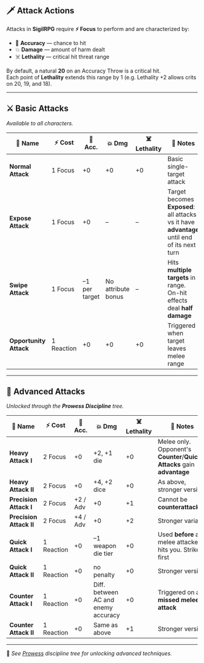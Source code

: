 
## 🗡️ Attack Actions

Attacks in **SigilRPG** require **⚡ Focus** to perform and are characterized by:

- 🎯 **Accuracy** — chance to hit
- 💥 **Damage** — amount of harm dealt
- ☠️ **Lethality** — critical hit threat range

By default, a natural **20** on an Accuracy Throw is a critical hit.  
Each point of **Lethality** extends this range by 1 (e.g. Lethality +2 allows crits on 20, 19, and 18).

---

## ⚔️ Basic Attacks  
*Available to all characters.*

| 🧷 Name             | ⚡ Cost   | 🎯 Acc. | 💥 Dmg  | ☠️ Lethality | 📝 Notes |
|--------------------|----------|--------|--------|--------------|---------|
| **Normal Attack**  | 1 Focus  | +0     | +0     | +0           | Basic single-target attack |
| **Expose Attack**  | 1 Focus  | +0     | –      | –            | Target becomes **Exposed**: all attacks vs it have **advantage** until end of its next turn |
| **Swipe Attack**   | 1 Focus  | –1 per target | No attribute bonus | – | Hits **multiple targets** in range. On-hit effects deal **half damage** |
| **Opportunity Attack** | 1 Reaction | +0 | +0 | +0 | Triggered when target leaves melee range |

---

## 💪 Advanced Attacks  
*Unlocked through the **Prowess Discipline** tree.*

| 🧷 Name                | ⚡ Cost | 🎯 Acc.   | 💥 Dmg         | ☠️ Lethality | 📝 Notes |
|-----------------------|--------|----------|----------------|--------------|----------|
| **Heavy Attack I**    | 2 Focus | +0       | +2, +1 die     | +0           | Melee only. Opponent's **Counter**/**Quick Attacks** gain **advantage** |
| **Heavy Attack II**   | 2 Focus | +0       | +4, +2 dice    | +0           | As above, stronger version |
| **Precision Attack I**| 2 Focus | +2 / Adv | +0             | +1           | Cannot be **counterattacked** |
| **Precision Attack II**| 2 Focus | +4 / Adv | +0            | +2           | Stronger variant |
| **Quick Attack I**    | 1 Reaction | +0   | –1 weapon die tier   | +0           | Used **before** a melee attacker hits you. Strikes first |
| **Quick Attack II**   | 1 Reaction | +0   | no penalty   | +0           | Stronger version |
| **Counter Attack I**  | 1 Reaction | +0   | Diff. between AC and enemy accuracy | +0 | Triggered on a **missed melee attack** |
| **Counter Attack II** | 1 Reaction | +0   | Same as above | +1           | Stronger version |

---

🧩 *See [Prowess](/character/prowess) discipline tree for unlocking advanced techniques.*